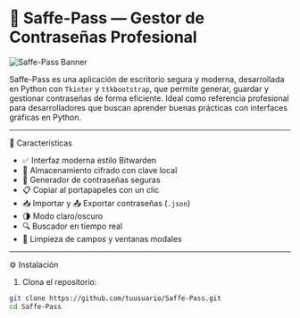 # 🔐 Saffe-Pass — Gestor de Contraseñas Profesional

![Saffe-Pass Banner](https://fakeurl.com/banner.png)

Saffe-Pass es una aplicación de escritorio segura y moderna, desarrollada en Python con `Tkinter` y `ttkbootstrap`, que permite generar, guardar y gestionar contraseñas de forma eficiente. Ideal como referencia profesional para desarrolladores que buscan aprender buenas prácticas con interfaces gráficas en Python.

____________________________________________________________________________________________________________________________________________________________________

🧩 Características

- ✅ Interfaz moderna estilo Bitwarden
- 🔐 Almacenamiento cifrado con clave local
- 🎲 Generador de contraseñas seguras
- 📋 Copiar al portapapeles con un clic
- 📥 Importar y 📤 Exportar contraseñas (`.json`)
- 🌗 Modo claro/oscuro
- 🔍 Buscador en tiempo real
- 🧹 Limpieza de campos y ventanas modales

____________________________________________________________________________________________________________________________________________________________________

⚙️ Instalación

1. Clona el repositorio:

```bash
git clone https://github.com/tuusuario/Saffe-Pass.git
cd Saffe-Pass
